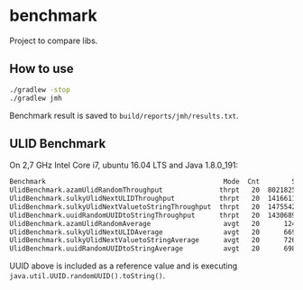 # benchmark

Project to compare libs.

## How to use

```bash
./gradlew -stop
./gradlew jmh
```

Benchmark result is saved to `build/reports/jmh/results.txt`.

## ULID Benchmark

On 2,7 GHz Intel Core i7, ubuntu 16.04 LTS and Java 1.8.0_191:

```bash
Benchmark                                            Mode  Cnt        Score       Error  Units
UlidBenchmark.azamUlidRandomThroughput              thrpt   20  8021825.469 ± 80251.533  ops/s
UlidBenchmark.sulkyUlidNextULIDThroughput           thrpt   20  1416611.200 ± 42187.004  ops/s
UlidBenchmark.sulkyUlidNextValuetoStringThroughput  thrpt   20  1475542.998 ± 15265.980  ops/s
UlidBenchmark.uuidRandomUUIDtoStringThroughput      thrpt   20  1430689.366 ± 15299.126  ops/s
UlidBenchmark.azamUlidRandomAverage                  avgt   20      124.505 ±     1.034  ns/op
UlidBenchmark.sulkyUlidNextULIDAverage               avgt   20      669.598 ±    10.322  ns/op
UlidBenchmark.sulkyUlidNextValuetoStringAverage      avgt   20      726.656 ±     3.758  ns/op
UlidBenchmark.uuidRandomUUIDtoStringAverage          avgt   20      698.306 ±     2.305  ns/op
```

UUID above is included as a reference value and is executing `java.util.UUID.randomUUID().toString()`.
